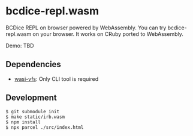 # bcdice-repl.wasm

BCDice REPL on browser powered by WebAssembly.
You can try bcdice-repl.wasm on your browser. It works on CRuby ported to WebAssembly.

Demo: TBD

## Dependencies

- [wasi-vfs](https://github.com/kateinoigakukun/wasi-vfs/): Only CLI tool is required

## Development

```console
$ git submodule init
$ make static/irb.wasm
$ npm install
$ npx parcel ./src/index.html
```


